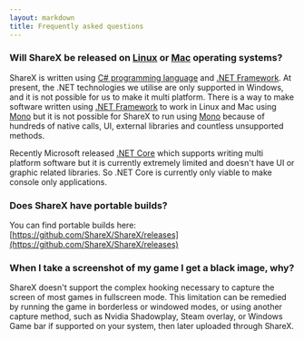 ```yaml
---
layout: markdown
title: Frequently asked questions
---
```


### Will ShareX be released on [Linux](https://en.wikipedia.org/wiki/Linux) or [Mac](https://en.wikipedia.org/wiki/MacOS) operating systems?

ShareX is written using [C# programming language](https://en.wikipedia.org/wiki/C_Sharp_(programming_language)) and [.NET Framework](https://en.wikipedia.org/wiki/.NET_Framework). At present, the .NET technologies we utilise are only supported in Windows, and it is not possible for us to make it multi platform. There is a way to make software written using [.NET Framework](https://en.wikipedia.org/wiki/.NET_Framework) to work in Linux and Mac using [Mono](https://en.wikipedia.org/wiki/Mono_(software)) but it is not possible for ShareX to run using [Mono](https://en.wikipedia.org/wiki/Mono_(software)) because of hundreds of native calls, UI, external libraries and countless unsupported methods.

Recently Microsoft released [.NET Core](https://en.wikipedia.org/wiki/.NET_Framework#.NET_Core) which supports writing multi platform software but it is currently extremely limited and doesn't have UI or graphic related libraries. So .NET Core is currently only viable to make console only applications.

### Does ShareX have portable builds?

You can find portable builds here: [https://github.com/ShareX/ShareX/releases](https://github.com/ShareX/ShareX/releases)

### When I take a screenshot of my game I get a black image, why?

ShareX doesn't support the complex hooking necessary to capture the screen of most games in fullscreen mode. This limitation can be remedied by running the game in borderless or windowed modes, or using another capture method, such as Nvidia Shadowplay, Steam overlay, or Windows Game bar if supported on your system, then later uploaded through ShareX.
